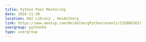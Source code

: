 ```yaml
---
title: Python Peer Mentoring
date: 2016-11-30
location: DAI Library , Heidelberg
link: https://www.meetup.com/HeidelbergPython/events/235806383/
usergroup: pythonhd
type: usergroup
---
```

